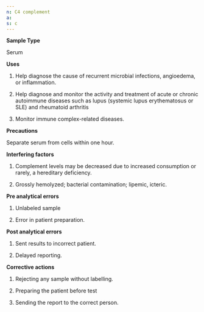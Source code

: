 ```yaml
---
n: C4 complement
a: 
s: c
---
```




__Sample Type__

Serum 

__Uses__

1.	Help diagnose the cause of recurrent microbial infections, angioedema, or inflammation.

2.	Help diagnose and monitor the activity and treatment of acute or chronic autoimmune diseases such as lupus (systemic lupus erythematosus or SLE) and rheumatoid arthritis

3.	Monitor immune complex-related diseases.

__Precautions__

Separate serum from cells within one hour. 

__Interfering factors__

1.	Complement levels may be decreased due to increased consumption or rarely, a hereditary deficiency. 

2.	Grossly hemolyzed; bacterial contamination; lipemic, icteric.

__Pre analytical errors__

1.	Unlabeled sample

2.	Error in patient preparation.

__Post analytical errors__

1.	Sent results to incorrect patient. 

2.	Delayed reporting. 

__Corrective actions__

1.	Rejecting any sample without labelling. 

2.	Preparing the patient before test

3.	Sending the report to the correct person.